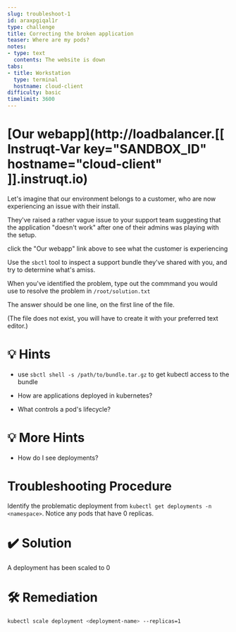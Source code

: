 ```yaml
---
slug: troubleshoot-1
id: araxpgiqal1r
type: challenge
title: Correcting the broken application
teaser: Where are my pods?
notes:
- type: text
  contents: The website is down
tabs:
- title: Workstation
  type: terminal
  hostname: cloud-client
difficulty: basic
timelimit: 3600
---
```

# [Our webapp](http://loadbalancer.[[ Instruqt-Var key="SANDBOX_ID" hostname="cloud-client" ]].instruqt.io)

Let's imagine that our environment belongs to a customer, who are now experiencing an issue with their install.

They've raised a rather vague issue to your support team suggesting that the application "doesn't work" after one of their admins was playing with the setup.

click the "Our webapp" link above to see what the customer is experiencing

Use the `sbctl` tool to inspect a support bundle they've shared with you, and try to determine what's amiss.

When you've identified the problem, type out the commmand you would use to resolve the problem in `/root/solution.txt`

The answer should be one line, on the first line of the file.

(The file does not exist, you will have to create it with your preferred text editor.)

💡 Hints
=================

- use `sbctl shell -s /path/to/bundle.tar.gz` to get kubectl access to the bundle

- How are applications deployed in kubernetes?

- What controls a pod's lifecycle?

💡 More Hints
=================

- How do I see deployments?

Troubleshooting Procedure
=================

Identify the problematic deployment from `kubectl get deployments -n <namespace>`.  Notice any pods that have 0 replicas.

✔️  Solution
==================

A deployment has been scaled to 0

🛠️ Remediation
=================

```bash
kubectl scale deployment <deployment-name> --replicas=1
```
